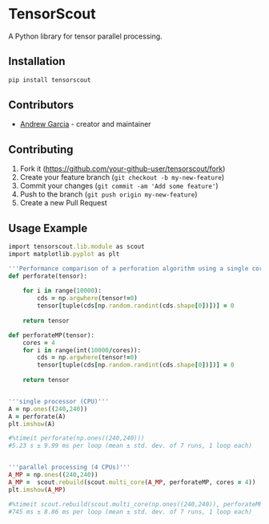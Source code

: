 # TensorScout
A Python library for tensor parallel processing.

## Installation

```ruby
pip install tensorscout
```

## Contributors

- [Andrew Garcia](https://github.com/andrewrgarcia) - creator and maintainer

## Contributing

1. Fork it (<https://github.com/your-github-user/tensorscout/fork>)
2. Create your feature branch (`git checkout -b my-new-feature`)
3. Commit your changes (`git commit -am 'Add some feature'`)
4. Push to the branch (`git push origin my-new-feature`)
5. Create a new Pull Request

## Usage Example

```ruby
import tensorscout.lib.module as scout
import matplotlib.pyplot as plt

'''Performance comparison of a perforation algorithm using a single core (CPU) v. four cores in parallel'''  
def perforate(tensor):
    
    for i in range(10000):
        cds = np.argwhere(tensor!=0)
        tensor[tuple(cds[np.random.randint(cds.shape[0])])] = 0 
    
    return tensor

def perforateMP(tensor):
    cores = 4
    for i in range(int(10000/cores)):
        cds = np.argwhere(tensor!=0)
        tensor[tuple(cds[np.random.randint(cds.shape[0])])] = 0 
    
    return tensor


'''single processor (CPU)'''
A = np.ones((240,240))
A = perforate(A)
plt.imshow(A)

#%timeit perforate(np.ones((240,240)))
#5.23 s ± 9.99 ms per loop (mean ± std. dev. of 7 runs, 1 loop each)


'''parallel processing (4 CPUs)'''
A_MP = np.ones((240,240))
A_MP =  scout.rebuild(scout.multi_core(A_MP, perforateMP, cores = 4))
plt.imshow(A_MP)

#%timeit scout.rebuild(scout.multi_core(np.ones((240,240)), perforateMP, cores = 4))
#745 ms ± 8.86 ms per loop (mean ± std. dev. of 7 runs, 1 loop each)
```

